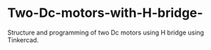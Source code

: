 # Two-Dc-motors-with-H-bridge-
Structure and programming of two Dc motors using H bridge using Tinkercad.
